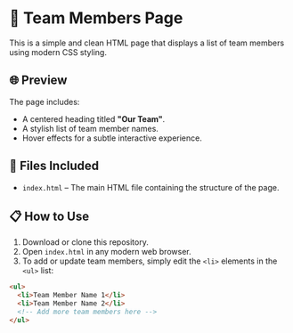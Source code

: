 # 👥 Team Members Page

This is a simple and clean HTML page that displays a list of team members using modern CSS styling.

## 🌐 Preview

The page includes:
- A centered heading titled **"Our Team"**.
- A stylish list of team member names.
- Hover effects for a subtle interactive experience.

## 🧾 Files Included

- `index.html` – The main HTML file containing the structure of the page.


## 📋 How to Use

1. Download or clone this repository.
2. Open `index.html` in any modern web browser.
3. To add or update team members, simply edit the `<li>` elements in the `<ul>` list:

```html
<ul>
  <li>Team Member Name 1</li>
  <li>Team Member Name 2</li>
  <!-- Add more team members here -->
</ul>